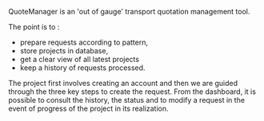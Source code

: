 QuoteManager is an 'out of gauge' transport quotation management tool.

The point is to :
   - prepare requests according to pattern,
   - store projects in database,
   - get a clear view of all latest projects 
   - keep a history of requests processed.
  
The project first involves creating an account and then we are guided through the three key steps to create the request.
From the dashboard, it is possible to consult the history, the status and to modify a request in the event of progress of the project in its realization.
